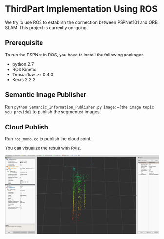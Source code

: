 # ThirdPart Implementation Using ROS

We try to use ROS to establish the connection between PSPNet101 and ORB SLAM. This project is currently on-going.

## Prerequisite

To run the PSPNet in ROS, you have to install the following packages.

* python 2.7
* ROS Kinetic
* Tensorflow >= 0.4.0
* Keras 2.2.2

## Semantic Image Publisher

Run ``python Semantic_Information_Publisher.py image:={the image topic you provide}`` to publish the segmented images.

## Cloud Publish

Run ``ros_mono.cc`` to publish the cloud point.

You can visualize the result with Rviz.

![](https://github.com/1989Ryan/Semantic_SLAM/blob/master/Third_Part/Screenshot%20from%202019-03-29%2013-20-20.png?raw=true)
